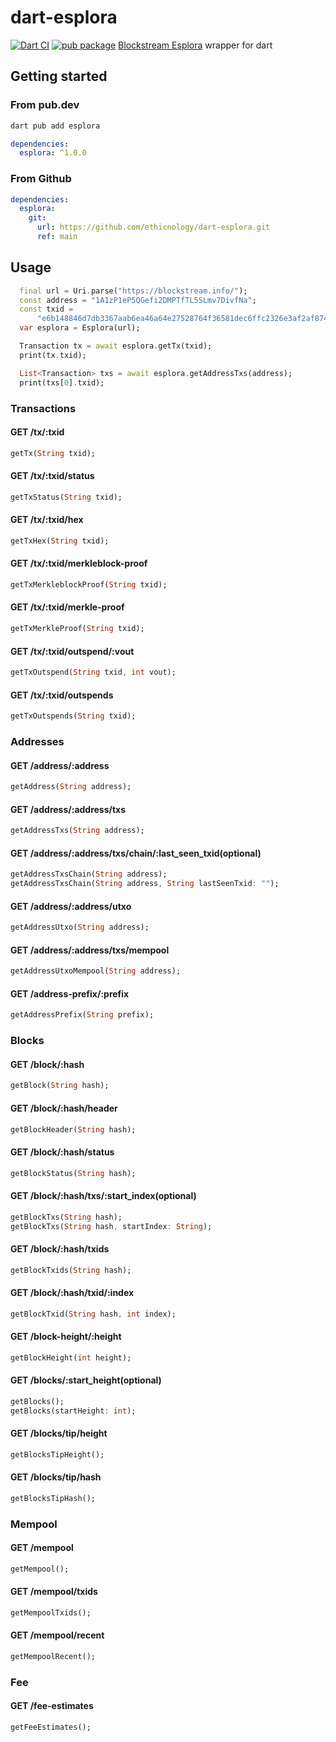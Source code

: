 # dart-esplora 
[![Dart CI](https://github.com/ethicnology/dart-esplora/actions/workflows/dart.yml/badge.svg?branch=main)](https://github.com/ethicnology/dart-esplora/actions/workflows/dart.yml)
[![pub package](https://img.shields.io/pub/v/esplora.svg)](https://pub.dartlang.org/packages/esplora)
[Blockstream Esplora](https://github.com/Blockstream/esplora) wrapper for dart

## Getting started
### From pub.dev
```sh
dart pub add esplora
```

```yaml
dependencies: 
  esplora: ^1.0.0
```

### From Github
```yaml
dependencies:
  esplora:
    git:
      url: https://github.com/ethicnology/dart-esplora.git
      ref: main
```

## Usage
```dart
  final url = Uri.parse("https://blockstream.info/");
  const address = "1A1zP1eP5QGefi2DMPTfTL5SLmv7DivfNa";
  const txid =
      "e6b148846d7db3367aab6ea46a64e27528764f36581dec6ffc2326e3af2af874";
  var esplora = Esplora(url);

  Transaction tx = await esplora.getTx(txid);
  print(tx.txid);

  List<Transaction> txs = await esplora.getAddressTxs(address);
  print(txs[0].txid);
```

### Transactions
#### GET /tx/:txid
```dart
getTx(String txid);
```

#### GET /tx/:txid/status
```dart
getTxStatus(String txid);
```

#### GET /tx/:txid/hex
```dart
getTxHex(String txid);
```

#### GET /tx/:txid/merkleblock-proof
```dart
getTxMerkleblockProof(String txid);
```

#### GET /tx/:txid/merkle-proof
```dart
getTxMerkleProof(String txid);
```

#### GET /tx/:txid/outspend/:vout
```dart
getTxOutspend(String txid, int vout);
```

#### GET /tx/:txid/outspends
```dart
getTxOutspends(String txid);
```

### Addresses
#### GET /address/:address
```dart
getAddress(String address);
```

#### GET /address/:address/txs
```dart
getAddressTxs(String address);
```

#### GET /address/:address/txs/chain/:last_seen_txid(optional)
```dart
getAddressTxsChain(String address);
getAddressTxsChain(String address, String lastSeenTxid: "");
```

#### GET /address/:address/utxo
```dart
getAddressUtxo(String address);
```

#### GET /address/:address/txs/mempool
```dart
getAddressUtxoMempool(String address);
```

#### GET /address-prefix/:prefix
```dart
getAddressPrefix(String prefix);
```

### Blocks
#### GET /block/:hash
```dart
getBlock(String hash);
```

#### GET /block/:hash/header
```dart
getBlockHeader(String hash);
```

#### GET /block/:hash/status
```dart
getBlockStatus(String hash);
```

#### GET /block/:hash/txs/:start_index(optional)
```dart
getBlockTxs(String hash);
getBlockTxs(String hash, startIndex: String);
```

#### GET /block/:hash/txids
```dart
getBlockTxids(String hash);
```

#### GET /block/:hash/txid/:index
```dart
getBlockTxid(String hash, int index);
```

#### GET /block-height/:height
```dart
getBlockHeight(int height);
```

#### GET /blocks/:start_height(optional)
```dart
getBlocks();
getBlocks(startHeight: int);
```

#### GET /blocks/tip/height
```dart
getBlocksTipHeight();
```

#### GET /blocks/tip/hash
```dart
getBlocksTipHash();
```

### Mempool
#### GET /mempool
```dart
getMempool();
```

#### GET /mempool/txids
```dart
getMempoolTxids();
```

#### GET /mempool/recent
```dart
getMempoolRecent();
```

### Fee 
#### GET /fee-estimates
```dart
getFeeEstimates();
```

